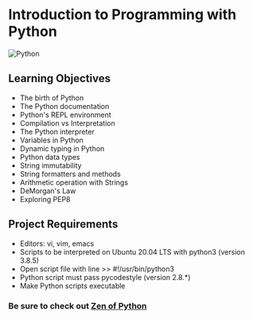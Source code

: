 # Introduction to Programming with Python
![Python](https://img.shields.io/badge/python-3670A0?style=for-the-badge&logo=python&logoColor=ffdd54)

## Learning Objectives
* The birth of Python
* The Python documentation
* Python's REPL environment
* Compilation vs Interpretation
* The Python interpreter
* Variables in Python
* Dynamic typing in Python
* Python data types
* String immutability
* String formatters and methods
* Arithmetic operation with Strings
* DeMorgan's Law
* Exploring PEP8

## Project Requirements
* Editors: vi, vim, emacs
* Scripts to be interpreted on Ubuntu 20.04 LTS with python3 (version 3.8.5)
* Open script file with line >> #!/usr/bin/python3
* Python script must pass pycodestyle (version 2.8.*)
* Make Python scripts executable

### Be sure to check out [Zen of Python](https://peps.python.org/pep-0020/)
